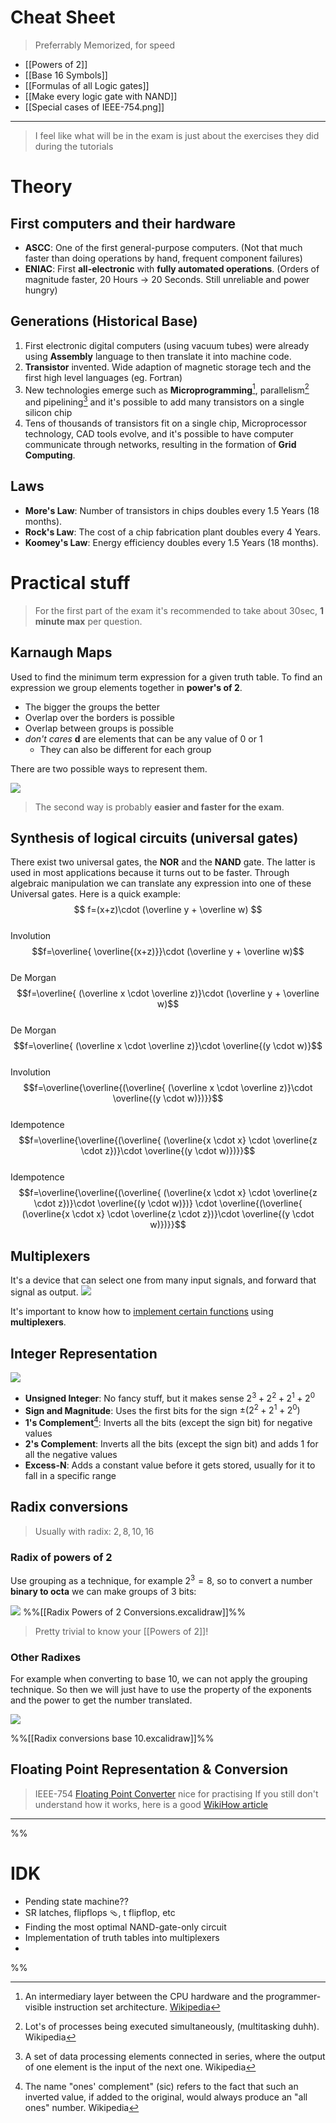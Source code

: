 # Cheat Sheet
> Preferrably Memorized, for speed

- [[Powers of 2]]
- [[Base 16 Symbols]]
- [[Formulas of all Logic gates]]
- [[Make every logic gate with NAND]]
- [[Special cases of IEEE-754.png]]

****

> I feel like what will be in the exam is just about the exercises they did during the tutorials
# Theory
## First computers and their hardware
- **ASCC**: One of the first general-purpose computers. (Not that much faster than doing operations by hand, frequent component failures)
- **ENIAC**: First **all-electronic** with **fully automated operations**. (Orders of magnitude faster, 20 Hours -> 20 Seconds. Still unreliable and power hungry)

## Generations (Historical Base)
1. First electronic digital computers (using vacuum tubes) were already using **Assembly** language to then translate it into machine code.
2. **Transistor** invented. Wide adaption of magnetic storage tech and the first high level languages (eg. Fortran)
3. New technologies emerge such as **Microprogramming**[^1], parallelism[^2] and pipelining[^3] and it's possible to add many transistors on a single silicon chip
4. Tens of thousands of transistors fit on a single chip, Microprocessor technology, CAD tools evolve, and it's possible to have computer communicate through networks, resulting in the formation of **Grid Computing**.
## Laws
- **More's Law**: Number of transistors in chips doubles every 1.5 Years (18 months).
- **Rock's Law**: The cost of a chip fabrication plant doubles every 4 Years.
- **Koomey's Law**: Energy efficiency doubles every 1.5 Years (18 months).


# Practical stuff
> For the first part of the exam it's recommended to take about 30sec, **1 minute max** per question.

## Karnaugh Maps
Used to find the minimum term expression for a given truth table.
To find an expression we group elements together in **power's of 2**. 
- The bigger the groups the better
- Overlap over the borders is possible
- Overlap between groups is possible
- *don't cares* **d** are elements that can be any value of 0 or 1
	- They can also be different for each group

There are two possible ways to represent them.


![](Different%20Karnaugh%20Map%20representations.png)

> The second way is probably **easier and faster for the exam**.


## Synthesis of logical circuits (universal gates)
There exist two universal gates, the **NOR** and the **NAND** gate. The latter is used in most applications because it turns out to be faster. Through algebraic manipulation we can translate any expression into one of these Universal gates. 
Here is a quick example:
$$
f=(x+z)\cdot (\overline y + \overline w)
$$
<br>Involution
$$f=\overline{ \overline{(x+z)}}\cdot (\overline y + \overline w)$$
<br> De Morgan 
$$f=\overline{ (\overline x \cdot \overline z)}\cdot (\overline y + \overline w)$$
<br>De Morgan
$$f=\overline{ (\overline x \cdot \overline z)}\cdot \overline{(y \cdot w)}$$
<br>Involution 
$$f=\overline{\overline{(\overline{ (\overline x \cdot \overline z)}\cdot \overline{(y \cdot w)})}}$$
<br>Idempotence
$$f=\overline{\overline{(\overline{ (\overline{x \cdot x}  \cdot \overline{z \cdot z})}\cdot \overline{(y \cdot w)})}}$$
<br>Idempotence
$$f=\overline{\overline{(\overline{ (\overline{x \cdot x}  \cdot \overline{z \cdot z})}\cdot \overline{(y \cdot w)})} \cdot \overline{(\overline{ (\overline{x \cdot x}  \cdot \overline{z \cdot z})}\cdot \overline{(y \cdot w)})}}$$


## Multiplexers
It's a device that can select one from many input signals, and forward that signal as output.
![](Multiplexer_Implementation.png)

It's important to know how to [implement certain functions](https://www.geeksforgeeks.org/multiplexers-in-digital-logic/) using **multiplexers**.
## Integer Representation
![](Binary%20Integer%20Representation.png)

- **Unsigned Integer**: No fancy stuff, but it makes sense $2^3 + 2^2 + 2^1 + 2^0$
- **Sign and Magnitude**: Uses the first bits for the sign $\pm ( 2^2 + 2^1 + 2^0)$
- **1's Complement**[^4]: Inverts all the bits (except the sign bit) for negative values
- **2's Complement**: Inverts all the bits (except the sign bit) and adds 1 for all the negative values
- **Excess-N**: Adds a constant value before it gets stored, usually for it to fall in a specific range

## Radix conversions
> Usually with radix: $2, 8, 10, 16$

### Radix of powers of 2
Use grouping as a technique, for example $2^3 = 8$, so to convert a number **binary to octa** we can make groups of 3 bits:

![](Radix%20Conversions%20Bases%202.png)
%%[[Radix Powers of 2 Conversions.excalidraw]]%%

> Pretty trivial to know your [[Powers of 2]]!

### Other Radixes
For example when converting to base 10, we can not apply the grouping technique. So then we will just have to use the property of the exponents and the power to get the number translated. 

![](Radix%20Conversions%20Base%2010.png)

%%[[Radix conversions base 10.excalidraw]]%%

## Floating Point Representation & Conversion
> IEEE-754 [Floating Point Converter](https://www.h-schmidt.net/FloatConverter/IEEE754.html) nice for practising
> If you still don't understand how it works, here is a good [WikiHow article](https://www.wikihow.com/Convert-a-Number-from-Decimal-to-IEEE-754-Floating-Point-Representation)


[^1]: An intermediary layer between the CPU hardware and the programmer-visible instruction set architecture. [Wikipedia](https://en.wikipedia.org/wiki/Microcode)
[^2]: Lot's of processes being executed simultaneously, (multitasking duhh). Wikipedia
[^3]: A set of data processing elements connected in series, where the output of one element is the input of the next one. Wikipedia
[^4]: The name "ones' complement" (sic) refers to the fact that such an inverted value, if added to the original, would always produce an "all ones" number. Wikipedia


****
%%
# IDK
- Pending state machine??
- SR latches, flipflops 🩴, t flipflop, etc
- Finding the most optimal NAND-gate-only circuit
- Implementation of truth tables into multiplexers
- 

%%
